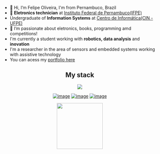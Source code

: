 
- 👋 Hi, I’m Felipe Oliveira, I'm from Pernambuco, Brazil
- 🌟 **Eletronics technician** at [Instituto Federal de Pernambuco(IFPE)](https://ifpe.edu.br/)
- Undergraduate of **Information Systems** at [Centro de Informática(CIN - UFPE)](https://portal.cin.ufpe.br/)
- 👀 I’m passionate about eletronics, books, programming amd competitions!
- I'm currently a student working with **robotics, data analysis** and **inovation**
- I'm a researcher in the area of sensors and embedded systems working with assistive technology
- You can acess my [portfolio here](https://myportfolio-feelps-1s-projects.vercel.app/)

<div align="center">
  <h2>My stack</h2>
  <a href="https://skillicons.dev">
    <img src="https://skillicons.dev/icons?i=react,tailwind,js,ts,nodejs,figma,cpp,c,arduino,py,postgres" />
  </a>
</div>

<div align="center">
  
[![image](https://img.shields.io/badge/LinkedIn-4D22F0?style=for-the-badge&logo=linkedin&logoColor=white)](https://www.linkedin.com/in/felipe-santana-de-oliveira-4251a8230/)
[![image](https://img.shields.io/badge/Instagram-4D22F0?style=for-the-badge&logo=instagram&logoColor=white)](https://www.instagram.com/feelps1_/)
[![image](https://img.shields.io/badge/Gmail-4D22F0?style=for-the-badge&logo=gmail&logoColor=white)](mailto:felipesansoliv01@gmail.com)
  
</div>
  
<p align= "center">
  <img height= "150" src="https://github-readme-stats.vercel.app/api/top-langs/?username=feelps-1&theme=react&layout=compact" />
</p>

